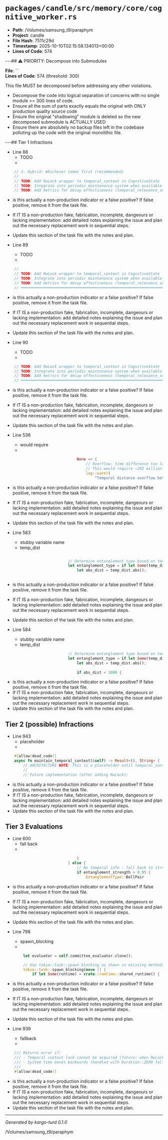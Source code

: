 # `packages/candle/src/memory/core/cognitive_worker.rs`

- **Path**: /Volumes/samsung_t9/paraphym
- **Project**: candle
- **File Hash**: 7511c29d  
- **Timestamp**: 2025-10-10T02:15:58.134013+00:00  
- **Lines of Code**: 574

---## ⚠️ PRIORITY: Decompose into Submodules

**File**: ``  
**Lines of Code**: 574 (threshold: 300)

This file MUST be decomposed before addressing any other violations.

- Decompose the code into logical separation of concerns with no single module >= 300 lines of code. 
- Ensure all the sum of parts exactly equals the original with ONLY production quality source code
- Ensure the original "shadowing" module is deleted so the new decomposed submodule is ACTUALLY USED
- Ensure there are absolutely no backup files left in the codebase polluting up the code with the original monolithic file.

---## Tier 1 Infractions 


- Line 88
  - TODO
  - 

```rust
    // 3. Hybrid: Whichever comes first (recommended)
    //
    // TODO: Add RwLock wrapper to temporal_context in CognitiveState
    // TODO: Integrate into periodic maintenance system when available
    // TODO: Add metrics for decay effectiveness (temporal_relevance_score)
```

- is this actually a non-production indicator or a false positive? If false positive, remove it from the task file.
- If IT IS a non-production fake, fabrication, incomplete, dangeours or lacking implementation: add detailed notes explaining the issue and plan out the necessary replacement work in sequential steps. 
- Update this section of the task file with the notes and plan.


- Line 89
  - TODO
  - 

```rust
    //
    // TODO: Add RwLock wrapper to temporal_context in CognitiveState
    // TODO: Integrate into periodic maintenance system when available
    // TODO: Add metrics for decay effectiveness (temporal_relevance_score)
    // ═════════════════════════════════════════════════════════════════════════════
```

- is this actually a non-production indicator or a false positive? If false positive, remove it from the task file.
- If IT IS a non-production fake, fabrication, incomplete, dangeours or lacking implementation: add detailed notes explaining the issue and plan out the necessary replacement work in sequential steps. 
- Update this section of the task file with the notes and plan.


- Line 90
  - TODO
  - 

```rust
    // TODO: Add RwLock wrapper to temporal_context in CognitiveState
    // TODO: Integrate into periodic maintenance system when available
    // TODO: Add metrics for decay effectiveness (temporal_relevance_score)
    // ═════════════════════════════════════════════════════════════════════════════

```

- is this actually a non-production indicator or a false positive? If false positive, remove it from the task file.
- If IT IS a non-production fake, fabrication, incomplete, dangeours or lacking implementation: add detailed notes explaining the issue and plan out the necessary replacement work in sequential steps. 
- Update this section of the task file with the notes and plan.


- Line 536
  - would require
  - 

```rust
                                None => {
                                    // Overflow: time difference too large for i64 milliseconds
                                    // This would require ~292 million years - practically impossible
                                    log::warn!(
                                        "Temporal distance overflow between {} and {}: duration exceeds i64::MAX milliseconds",
```

- is this actually a non-production indicator or a false positive? If false positive, remove it from the task file.
- If IT IS a non-production fake, fabrication, incomplete, dangeours or lacking implementation: add detailed notes explaining the issue and plan out the necessary replacement work in sequential steps. 
- Update this section of the task file with the notes and plan.


- Line 583
  - stubby variable name
  - temp_dist

```rust

                            // Determine entanglement type based on temporal context AND semantic strength
                            let entanglement_type = if let Some(temp_dist) = temporal_distance_ms {
                                let abs_dist = temp_dist.abs();
                                
```

- is this actually a non-production indicator or a false positive? If false positive, remove it from the task file.
- If IT IS a non-production fake, fabrication, incomplete, dangeours or lacking implementation: add detailed notes explaining the issue and plan out the necessary replacement work in sequential steps. 
- Update this section of the task file with the notes and plan.


- Line 584
  - stubby variable name
  - temp_dist

```rust
                            // Determine entanglement type based on temporal context AND semantic strength
                            let entanglement_type = if let Some(temp_dist) = temporal_distance_ms {
                                let abs_dist = temp_dist.abs();
                                
                                if abs_dist < 1000 {
```

- is this actually a non-production indicator or a false positive? If false positive, remove it from the task file.
- If IT IS a non-production fake, fabrication, incomplete, dangeours or lacking implementation: add detailed notes explaining the issue and plan out the necessary replacement work in sequential steps. 
- Update this section of the task file with the notes and plan.

## Tier 2 (possible) Infractions 


- Line 943
  - placeholder
  - 

```rust
    #[allow(dead_code)]
    async fn maintain_temporal_context(&self) -> Result<(), String> {
        // ARCHITECTURE NOTE: This is a placeholder until temporal_context has RwLock wrapper
        // 
        // Future implementation (after adding RwLock):
```

- is this actually a non-production indicator or a false positive? If false positive, remove it from the task file.
- If IT IS a non-production fake, fabrication, incomplete, dangeours or lacking implementation: add detailed notes explaining the issue and plan out the necessary replacement work in sequential steps. 
- Update this section of the task file with the notes and plan.

## Tier 3 Evaluations


- Line 600
  - fall back
  - 

```rust
                                }
                            } else {
                                // No temporal info - fall back to strength-based semantic classification
                                if entanglement_strength > 0.95 {
                                    EntanglementType::BellPair
```

- is this actually a non-production indicator or a false positive? If false positive, remove it from the task file.
- If IT IS a non-production fake, fabrication, incomplete, dangeours or lacking implementation: add detailed notes explaining the issue and plan out the necessary replacement work in sequential steps. 
- Update this section of the task file with the notes and plan.


- Line 798
  - spawn_blocking
  - 

```rust
        let evaluator = self.committee_evaluator.clone();

        // Use tokio::task::spawn_blocking as shown in existing methods
        tokio::task::spawn_blocking(move || {
            if let Some(runtime) = crate::runtime::shared_runtime() {
```

- is this actually a non-production indicator or a false positive? If false positive, remove it from the task file.
- If IT IS a non-production fake, fabrication, incomplete, dangeours or lacking implementation: add detailed notes explaining the issue and plan out the necessary replacement work in sequential steps. 
- Update this section of the task file with the notes and plan.


- Line 939
  - fallback
  - 

```rust
    /// Returns error if:
    /// - Temporal context lock cannot be acquired (future: when RwLock added)
    /// - System time moves backwards (handled with Duration::ZERO fallback)
    ///
    #[allow(dead_code)]
```

- is this actually a non-production indicator or a false positive? If false positive, remove it from the task file.
- If IT IS a non-production fake, fabrication, incomplete, dangeours or lacking implementation: add detailed notes explaining the issue and plan out the necessary replacement work in sequential steps. 
- Update this section of the task file with the notes and plan.

---

*Generated by kargo-turd 0.1.0*

/Volumes/samsung_t9/paraphym